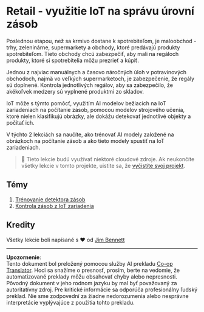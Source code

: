 <!--
CO_OP_TRANSLATOR_METADATA:
{
  "original_hash": "22a1d6e49f2a689fe5bfa7802a7241fc",
  "translation_date": "2025-08-28T10:42:24+00:00",
  "source_file": "5-retail/README.md",
  "language_code": "sk"
}
-->
# Retail - využitie IoT na správu úrovní zásob

Poslednou etapou, než sa krmivo dostane k spotrebiteľom, je maloobchod - trhy, zeleninárne, supermarkety a obchody, ktoré predávajú produkty spotrebiteľom. Tieto obchody chcú zabezpečiť, aby mali na regáloch produkty, ktoré si spotrebitelia môžu prezrieť a kúpiť.

Jednou z najviac manuálnych a časovo náročných úloh v potravinových obchodoch, najmä vo veľkých supermarketoch, je zabezpečenie, že regály sú doplnené. Kontrola jednotlivých regálov, aby sa zabezpečilo, že akékoľvek medzery sú vyplnené produktmi zo skladov.

IoT môže s týmto pomôcť, využitím AI modelov bežiacich na IoT zariadeniach na počítanie zásob, pomocou modelov strojového učenia, ktoré nielen klasifikujú obrázky, ale dokážu detekovať jednotlivé objekty a počítať ich.

V týchto 2 lekciách sa naučíte, ako trénovať AI modely založené na obrázkoch na počítanie zásob a ako tieto modely spustiť na IoT zariadeniach.

> 💁 Tieto lekcie budú využívať niektoré cloudové zdroje. Ak neukončíte všetky lekcie v tomto projekte, uistite sa, že [vyčistíte svoj projekt](../clean-up.md).

## Témy

1. [Trénovanie detektora zásob](./lessons/1-train-stock-detector/README.md)
1. [Kontrola zásob z IoT zariadenia](./lessons/2-check-stock-device/README.md)

## Kredity

Všetky lekcie boli napísané s ♥️ od [Jim Bennett](https://GitHub.com/JimBobBennett)

---

**Upozornenie**:  
Tento dokument bol preložený pomocou služby AI prekladu [Co-op Translator](https://github.com/Azure/co-op-translator). Hoci sa snažíme o presnosť, prosím, berte na vedomie, že automatizované preklady môžu obsahovať chyby alebo nepresnosti. Pôvodný dokument v jeho rodnom jazyku by mal byť považovaný za autoritatívny zdroj. Pre kritické informácie sa odporúča profesionálny ľudský preklad. Nie sme zodpovední za žiadne nedorozumenia alebo nesprávne interpretácie vyplývajúce z použitia tohto prekladu.
